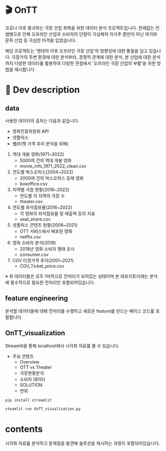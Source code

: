 # 🎬 OnTT
코로나 이후 붕괴하는 극장 산업 회복을 위한 데이터 분석 프로젝트입니다.
전례없는 전염병으로 인해 오프라인 산업과 소비자의 단절이 극심해져 
의식주 뿐만이 아닌 여가와 문화 산업 등 극심한 타격을 입었습니다.

해당 프로젝트는 '엔데믹 이후 오프라인 극장 산업'의 방향성에 대한 통찰을 담고 있습니다.
극장가의 주변 환경에 대한 분석부터, 경쟁적 관계에 대한 분석, 본 산업에 대한 분석까지
다양한 데이터를 활용하여 다양한 관점에서 '오프라인 극장 산업의 부활'을 위한 방법을 제시합니다.

# 📑 Dev description

## data
사용한 데이터의 출처는 다음과 같습니다.
- 영화진흥위원회 API
- 넷플릭스
- 웹(티켓 가격 추이 분석을 위해)

1. 역대 개봉 영화(1971~2022) 
   - 5000여 건의 역대 개봉 영화
   - movie_info_1971_2022_clean.csv
2. 연도별 박스오피스(2004~2022)
   - 2000여 건의 박스오피스 등재 영화
   - boxoffice.csv
3. 지역별 극장 현황(2016~2022)
   - 연도별 각 지역의 극장 수
   - theater.csv
4. 연도별 좌석점유율(2016~2022)
   - 각 영화의 좌석점유율 및 매출액 등의 지표
   - seat_share.csv
5. 넷플릭스 콘텐츠 현황(2008~2021)
   - OTT 서비스에서 배포된 영화
   - netflix.csv
6. 영화 소비자 분석(2018)
   - 2018년 영화 소비자 행태 조사
   - consumer.csv
7. CGV 티겟가격 추이(2001~2021)
   - CGV_Ticket_price.csv
  
※ 위 데이터들은 모두 1차적으로 전처리가 되어있는 상태이며
본 레포지토리에는 분석에 필수적으로 필요한 전처리만 포함되어있습니다.

## feature engineering
분석할 데이터들에 대해 전처리를 수행하고 새로운 feature를 만드는 베이스 코드를 포함합니다

## OnTT_visualization
Streamlit을 통해 localhost에서 시각화 자료를 볼 수 있습니다.
- 주요 콘텐츠
  - Overview
  - OTT vs Theater
  - 극장현황분석
  - 소비자 데이터
  - SOLUTION
  - 번외

```python
pip install streamlit
```

```python
steamlit run OnTT_visualization.py
```

# contents
시각화 자료를 분석하고 문제점을 발견해 솔루션을 제시하는 과정이 포함되어있습니다.
